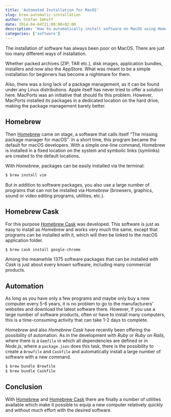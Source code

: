 ```yaml
---
title: 'Automated Installation for MacOS'
slug: brew-automatic-installation
author: Stefan Imhoff
date: 2014-04-04T21:09:00+02:00
description: 'How to automatically install software on MacOS using Homebrew and Homebrew Cask. Homebrew Cask can install over 1300 applications, including many commercial products.'
categories: ['software']
---
```


The installation of software has always been poor on MacOS. There are just too many different ways of installation.

Whether packed archives (ZIP, TAR etc.), disk images, application bundles, installers and now also the AppStore. What was meant to be a simple installation for beginners has become a nightmare for them.

Also, there was a long lack of a package management, as it can be found under any Linux distributions. Apple itself has never tried to offer a solution here. MacPorts was an initiative that should fix this problem. However, MacPorts installed its packages in a dedicated location on the hard drive, making the package management barely better.

## Homebrew

Then [Homebrew] came on stage, a software that calls itself <q lang = "en">The missing package manager for macOS</q>. In a short time, this program became the default for macOS developers. With a simple one-line command, Homebrew is installed in a fixed location on the system and symbolic links (symlinks) are created to the default locations.

With _Homebrew_, packages can be easily installed via the terminal:

```bash
$ brew install vim
```

But in addition to software packages, you also use a large number of programs that can not be installed via _Homebrew_ (browsers, graphics, sound or video editing programs, utilities, etc.).

## Homebrew Cask

For this purpose [Homebrew Cask] was developed. This software is just as easy to install as _Homebrew_ and works very much the same, except that programs can be installed with it, which will then be linked to the macOS application folder.

```bash
$ brew cask install google-chrome
```

Among the meanwhile 1375 software packages that can be installed with _Cask_ is just about every known software, including many commercial products.

## Automation

As long as you have only a few programs and maybe only buy a new computer every 5-6 years, it is no problem to go to the manufacturers’ websites and download the latest software there. However, if you use a large number of software products, often or have to install many computers, this is a time-consuming activity that can take 1-2 days to complete.

_Homebrew_ and also _Homebrew Cask_ have recently been offering the possibility of automation. As in the development with _Ruby_ or _Ruby on Rails_, where there is a `Gemfile` in which all dependencies are defined or in _Node.js_, where a `package.json` does this task, there is the possibility to create a `Brewfile` and `Caskfile` and automatically install a large number of software with a new command.

```bash
$ brew bundle Brewfile
$ brew bundle Caskfile
```

## Conclusion

With [Homebrew] and [Homebrew Cask] there are finally a number of utilities available which make it possible to equip a new computer relatively quickly and without much effort with the desired software.

[homebrew cask]: https://github.com/caskroom
[homebrew]: https://brew.sh/
